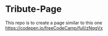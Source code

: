 # Tribute-Page
This repo is to create a page similar to this one https://codepen.io/freeCodeCamp/full/zNqgVx

